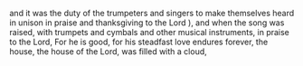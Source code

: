 and it was the duty of the trumpeters and singers to make themselves heard in unison in praise and thanksgiving to the Lord ), and when the song was raised, with trumpets and cymbals and other musical instruments, in praise to the Lord, For he is good, for his steadfast love endures forever, the house, the house of the Lord, was filled with a cloud,
